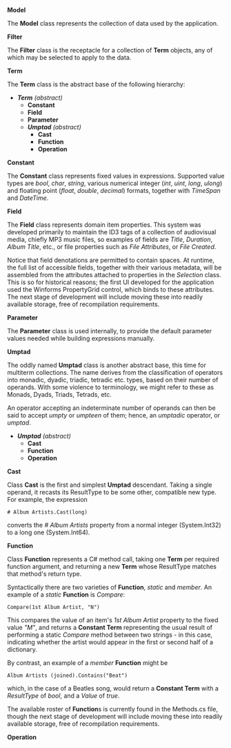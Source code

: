 ﻿**Model**

The **Model** class represents the collection of data used by the application.  

**Filter**

The **Filter** class is the receptacle for a collection of **Term** objects, any of which may be selected to apply to the data.

**Term**

The **Term** class is the abstract base of the following hierarchy:

- ***Term** (abstract)*
  - **Constant**
  - **Field**
  - **Parameter**
  - ***Umptad** (abstract)*
    - **Cast**
    - **Function**
    - **Operation**

**Constant**

The **Constant** class represents fixed values in expressions. Supported value types are *bool*, *char*, *string*, various numerical integer (*int*, *uint*, *long*, *ulong*) and floating point (*float*, *double*, *decimal*) formats, together with *TimeSpan* and *DateTime*.

**Field**

The **Field** class represents domain item properties. This system was developed primarily to maintain the ID3 tags of a collection of audiovisual media, chiefly MP3 music files, so examples of fields are *Title*, *Duration*, *Album Title*, etc., or file properties such as *File Attributes*, or *File Created*.

Notice that field denotations are permitted to contain spaces. At runtime, the full list of accessible fields, together with their various metadata, will be assembled from the attributes attached to properties in the *Selection* class. This is so for historical reasons; the first UI developed for the application used the Winforms PropertyGrid control, which binds to these attributes. The next stage of development will include moving these into readily available storage, free of recompilation requirements.

**Parameter**

The **Parameter** class is used internally, to provide the default parameter values needed while building expressions manually.

**Umptad** 

The oddly named **Umptad** class is another abstract base, this time for multiterm collections. The name derives from the classification of operators into monadic, dyadic, triadic, tetradic etc. types, based on their number of operands. With some violence to terminology, we might refer to these as Monads, Dyads, Triads, Tetrads, etc.

An operator accepting an indeterminate number of operands can then be said to accept *umpty* or *umpteen* of them; hence, an *umptadic* operator, or *umptad*.

- ***Umptad*** *(abstract)*
  - **Cast**
  - **Function**
  - **Operation**

**Cast**

Class **Cast** is the first and simplest **Umptad** descendant. Taking a single operand, it recasts its ResultType to be some other, compatible new type. For example, the expression

    # Album Artists.Cast(long)

converts the *# Album Artists* property from a normal integer (System.Int32) to a long one (System.Int64).

**Function**

Class **Function** represents a C# method call, taking one **Term** per required function argument, and returning a new **Term** whose ResultType matches that method's return type.

Syntactically there are two varieties of **Function**, *static* and *member*. An example of a *static* **Function** is *Compare*:

    Compare(1st Album Artist, "N")

This compares the value of an item's *1st Album Artist* property to the fixed value *"M"*, and returns a **Constant Term** representing the usual result of performing a static *Compare* method between two strings - in this case, indicating whether the artist would appear in the first or second half of a dictionary.

By contrast, an example of a *member* **Function** might be

    Album Artists (joined).Contains("Beat")

which, in the case of a Beatles song, would return a **Constant Term** with a *ResultType* of *bool*, and a *Value* of *true*.

The available roster of **Function**s is currently found in the Methods.cs file, though the next stage of development will include moving these into readily available storage, free of recompilation requirements.

**Operation**

